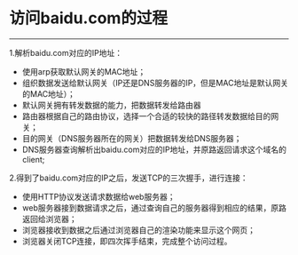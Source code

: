 # 访问baidu.com的过程
---
 1.解析baidu.com对应的IP地址：
 - 使用arp获取默认网关的MAC地址；
 - 组织数据发送给默认网关（IP还是DNS服务器的IP，但是MAC地址是默认网关的MAC地址）；
 - 默认网关拥有转发数据的能力，把数据转发给路由器
 - 路由器根据自己的路由协议，选择一个合适的较快的路径转发数据给目的网关；
 - 目的网关（DNS服务器所在的网关）把数据转发给DNS服务器；
 - DNS服务器查询解析出baidu.com对应的IP地址，并原路返回请求这个域名的client;

2.得到了baidu.com对应的IP之后，发送TCP的三次握手，进行连接：
 - 使用HTTP协议发送请求数据给web服务器；
 - web服务器接到数据请求之后，通过查询自己的服务器得到相应的结果，原路返回给浏览器；
 - 浏览器接收到数据之后通过浏览器自己的渲染功能来显示这个网页；
 - 浏览器关闭TCP连接，即四次挥手结束，完成整个访问过程。